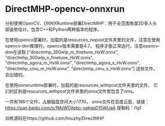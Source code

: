 # DirectMHP-opencv-onnxrun
分别使用OpenCV、ONNXRuntime部署DirectMHP：用于全范围角度2D多人头部姿势估计，包含C++和Python两种版本的程序。

在使用opencv部署时，加载的是resources_nopost文件夹里的文件，注意在使用opencv-dnn推理时，opencv版本需要是4.7，
程序才能正常运行。注意opencv-dnn在读取
["directmhp_300wlp_m_finetune_HxW.onnx", "directmhp_300wlp_s_finetune_HxW.onnx", "directmhp_agora_m_HxW.onnx", "directmhp_agora_s_HxW.onnx", "directmhp_cmu_m_HxW.onnx", "directmhp_cmu_s_HxW.onnx"]
这些文件，会出错的。

在使用onnxruntime部署时，加载的是resources_withpost文件夹里的文件，
它们的区别是resources_withpost文件夹里的onnx文件里包含了nms。

一共有186个文件，占据磁盘空间大小17.1G，
onnx文件在百度云盘，链接：https://pan.baidu.com/s/1MoWGjtebc-yakgpD15WUeA 
提取码：i1g1

训练源码在https://github.com/hnuzhy/DirectMHP
